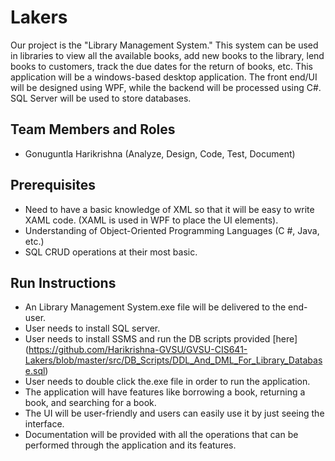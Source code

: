 # Lakers

Our project is the "Library Management System." This system can be used in libraries to view all the available books, add new books to the library, lend books to customers, track the due dates for the return of books, etc. This application will be a windows-based desktop application. The front end/UI will be designed using WPF, while the backend will be processed using C#. SQL Server will be used to store databases.

## Team Members and Roles

* Gonuguntla Harikrishna (Analyze, Design, Code, Test, Document) 

## Prerequisites

* Need to have a basic knowledge of XML so that it will be easy to write XAML code. (XAML is used in WPF to place the UI elements).
* Understanding of Object-Oriented Programming Languages (C #, Java, etc.)
* SQL CRUD operations at their most basic.

## Run Instructions
* An Library Management System.exe file will be delivered to the end-user.
* User needs to install SQL server.
* User needs to install SSMS and run the DB scripts provided [here] (https://github.com/Harikrishna-GVSU/GVSU-CIS641-Lakers/blob/master/src/DB_Scripts/DDL_And_DML_For_Library_Database.sql)
* User needs to double click the.exe file in order to run the application.
* The application will have features like borrowing a book, returning a book, and searching for a book.
* The UI will be user-friendly and users can easily use it by just seeing the interface.
* Documentation will be provided with all the operations that can be performed through the application and its features.
